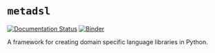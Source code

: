 # `metadsl`

[![Documentation Status](https://readthedocs.org/projects/metadsl/badge/?version=latest)](https://metadsl.readthedocs.io/en/latest/?badge=latest) [![Binder](https://mybinder.org/badge_logo.svg)](https://mybinder.org/v2/gh/Quansight-Labs/metadsl/master?urlpath=lab/tree/Demo.ipynb)

A framework for creating domain specific language libraries in Python.

